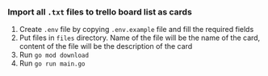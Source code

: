 ### Import all `.txt` files to trello board list as cards

1. Create `.env` file by copying `.env.example` file and fill the required fields
2. Put files in `files` directory. Name of the file will be the name of the card, content of the file will be the description of the card
3. Run `go mod download`
4. Run `go run main.go`